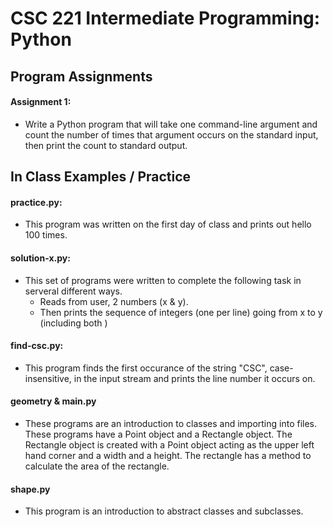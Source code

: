 # CSC 221 Intermediate Programming: Python

## Program Assignments
  #### Assignment 1: 
  - Write a Python program that will take one command-line argument and count the number of times that argument occurs on the standard input, then print the count to standard output.


## In Class Examples / Practice
#### practice.py: 
- This program was written on the first day of class and prints out hello 100 times. 


#### solution-x.py: 
- This set of programs were written to complete the following task in serveral different ways.
  - Reads from user, 2 numbers (x & y). 
  - Then prints the sequence of integers (one per line) going from x to y (including both )

#### find-csc.py:
- This program finds the first occurance of the string "CSC", case-insensitive, in the input stream and prints the line number it occurs on.

#### geometry & main.py
- These programs are an introduction to classes and importing into files. These programs have a Point object and a Rectangle object. The Rectangle object is created with a Point object acting as the upper left hand corner and a width and a height. The rectangle has a method to calculate the area of the rectangle.

#### shape.py
- This program is an introduction to abstract classes and subclasses. 
